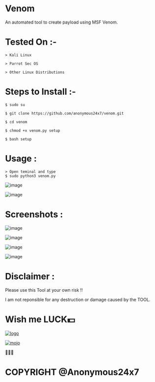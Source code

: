 # Venom
An automated tool to create payload using MSF Venom.

# Tested On :- 
    > Kali Linux
    
    > Parrot Sec OS
    
    > Other Linux Distributions
    
# Steps to Install :- 
    $ sudo su
    
    $ git clone https://github.com/anonymous24x7/venom.git
    
    $ cd venom
    
    $ chmod +x venom.py setup
    
    $ bash setup

# Usage : 
    > Open teminal and type
    $ sudo python3 venom.py
    
![image](https://user-images.githubusercontent.com/81870774/126343315-d516b4d6-60ee-4fdc-8ac3-a714521dd505.png)

![image](https://user-images.githubusercontent.com/81870774/126349333-fe4daf83-b4c7-426d-aed7-48a26b48377e.png)

# Screenshots :

![image](https://user-images.githubusercontent.com/81870774/126343408-9e69e847-62e5-4204-bc76-345597becd6e.png)

![image](https://user-images.githubusercontent.com/81870774/126343491-4430dfa8-ad7e-4f50-9c57-ebec98a4e47a.png)

![image](https://user-images.githubusercontent.com/81870774/126343590-6250e133-18ce-4371-8b35-5551ae696595.png)

![image](https://user-images.githubusercontent.com/81870774/126343664-69bf84ef-e9c6-4052-9a26-04ceee1aadb5.png)

# Disclaimer :

Please use this Tool at your own risk !!

I am not reponsible for any destruction or damage caused by the TOOL.

# Wish me LUCK💵

[![logo](https://user-images.githubusercontent.com/81870774/126783077-20fcd212-6578-43fc-b14f-a7c6e54e3893.png)](https://www.buymeacoffee.com/anonymous24x7)

[![mojo](https://user-images.githubusercontent.com/81870774/126783262-d0f254d8-5f01-4bba-bcd1-250a041089e9.png)](https://imjo.in/QzaYw6)

🖤🖤🖤

# COPYRIGHT @Anonymous24x7
